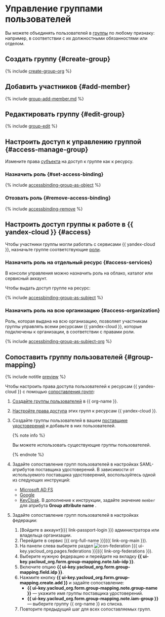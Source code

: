 # Управление группами пользователей

Вы можете объединять пользователей в [группы](../concepts/groups.md) по любому признаку: например, в соответствии с их должностными обязанностями или отделом.

## Создать группу {#create-group}

{% include [create-group-org](../../_includes/organization/create-group-org.md) %}

## Добавить участников {#add-member}

{% include [group-add-member.md](../../_includes/organization/group-add-member.md) %}

## Редактировать группу {#edit-group}

{% include [group-edit](../../_includes/organization/group-edit.md) %}

## Настроить доступ к управлению группой {#access-manage-group}

Измените права [субъекта](../../iam/concepts/access-control/index.md#subject) на доступ к группе как к ресурсу.

### Назначить роль {#set-access-binding}

{% include [accessbinding-group-as-object](../../_includes/organization/accessbinding-group-as-object.md) %}

### Отозвать роль {#remove-access-binding}

{% include [accessbinding-remove](../../_includes/organization/accessbinding-remove.md) %}

## Настроить доступ группы к работе в {{ yandex-cloud }} {#access}

Чтобы участники группы могли работать с сервисами {{ yandex-cloud }}, назначьте группе соответствующие [роли](../../iam/concepts/access-control/roles.md).

### Назначить роль на отдельный ресурс {#access-services}

В консоли управления можно назначить роль на облако, каталог или сервисный аккаунт.

Чтобы выдать доступ группе на ресурс:

{% include [accessbinding-group-as-subject](../../_includes/organization/accessbinding-group-as-subject.md) %}

### Назначить роль на всю организацию {#access-organization}

Роль, которая выдана на всю организацию, позволяет участникам группы управлять всеми ресурсами {{ yandex-cloud }}, которые подключены к организации, в соответствии с правами роли.

{% include [accessbinding-group-as-subject-org](../../_includes/organization/accessbinding-group-as-subject-org.md) %}

## Сопоставить группу пользователей {#group-mapping}

{% include notitle [preview](../../_includes/note-preview-by-request.md) %}

Чтобы настроить права доступа пользователей к ресурсам {{ yandex-cloud }} с помощью [сопоставления групп](../concepts/add-federation.md#group-mapping):

1. [Создайте группы пользователей](#create-group) в {{ org-name }}.
1. [Настройте права доступа](#access) этих групп к ресурсам {{ yandex-cloud }}.
1. Создайте группы пользователей в вашем [поставщике удостоверений](../concepts/add-federation.md#federation-usage) и добавьте в них пользователей.

    {% note info %}

    Вы можете использовать существующие группы пользователей.

    {% endnote %}

1. Задайте сопоставление групп пользователей в настройках SAML-атрибутов поставщика удостоверений. В зависимости от используемого поставщика удостоверений, воспользуйтесь одной из следующих инструкций:

   * [Microsoft AD FS](https://learn.microsoft.com/en-us/power-pages/security/authentication/saml2-settings#create-an-ad-fs-relying-party-trust)
   * [Google](https://support.google.com/a/answer/11143403?sjid=815248229840499495-EU)
   * [KeyCloak](https://www.keycloak.org/docs/22.0.3/server_admin/#_protocol-mappers). В дополнение к инструкции, задайте значение `member` для атрибута **Group attribute name** .

1. Задайте сопоставление групп пользователей в настройках федерации:

    1. [Войдите в аккаунт]({{ link-passport-login }}) администратора или владельца организации.
    1. Перейдите в сервис [{{ org-full-name }}]({{ link-org-main }}).
    1. На панели слева выберите раздел ![icon-federation](../../_assets/organization/icon-federation.svg) [{{ ui-key.yacloud_org.pages.federations }}]({{ link-org-federations }}).
    1. Выберите нужную федерацию и перейдите на вкладку **{{ ui-key.yacloud_org.form.group-mapping.note.tab-idp }}**.
    1. Включите опцию **{{ ui-key.yacloud_org.form.group-mapping.field.idp }}**.
    1. Нажмите кнопку **{{ ui-key.yacloud_org.form.group-mapping.create.add }}** и задайте сопоставление:
        * **{{ ui-key.yacloud_org.form.group-mapping.note.group-name }}** — укажите имя группы поставщика удостоверений.
        * **{{ ui-key.yacloud_org.form.group-mapping.note.iam-group }}** — выберите группу {{ org-name }} из списка.
    1. Повторите предыдущий шаг для всех сопоставляемых групп.
